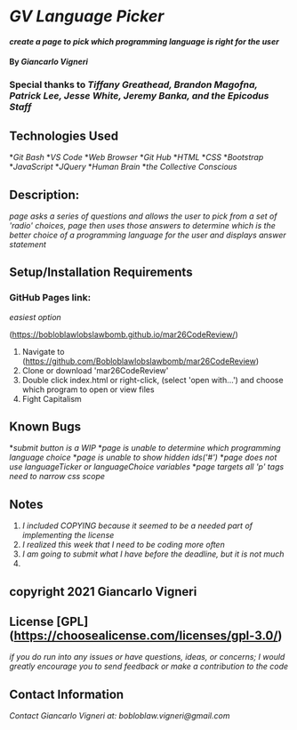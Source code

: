 # _GV Language Picker_

#### _create a page to pick which programming language is right for the user_

#### By _**Giancarlo Vigneri**_

### Special thanks to _**Tiffany Greathead, Brandon Magofna, Patrick Lee, Jesse White, Jeremy Banka, and the Epicodus Staff**_

## Technologies Used

*_Git Bash_
*_VS Code_
*_Web Browser_
*_Git Hub_
*_HTML_
*_CSS_
*_Bootstrap_
*_JavaScript_
*_JQuery_
*_Human Brain_
*_the Collective Conscious_

## Description:
_page asks a series of questions and allows the user to pick from a set of 'radio' choices, page then uses those answers to determine which is the better choice of a programming language for the user and displays answer statement_

## Setup/Installation Requirements

### GitHub Pages link: 
_easiest option_

(https://bobloblawlobslawbomb.github.io/mar26CodeReview/)

1. Navigate to (https://github.com/Bobloblawlobslawbomb/mar26CodeReview)
2. Clone or download 'mar26CodeReview'
3. Double click index.html or right-click, (select 'open with...') and choose which program to open or view files
4. Fight Capitalism 



## Known Bugs

*_submit button is a WIP_
*_page is unable to determine which programming language choice_
*_page is unable to show hidden ids('#')_
*_page does not use languageTicker or languageChoice variables_
*_page targets all 'p' tags need to narrow css scope_

## Notes

1. _I included COPYING because it seemed to be a needed part of implementing the license_
2. _I realized this week that I need to be coding more often_ 
3. _I am going to submit what I have before the deadline, but it is not much_
4. 

## copyright 2021 Giancarlo Vigneri

## License [GPL] (https://choosealicense.com/licenses/gpl-3.0/)

_if you do run into any issues or have questions, ideas, or concerns; I would greatly encourage you to send feedback or make a contribution to the code_

## Contact Information

_Contact Giancarlo Vigneri at: bobloblaw.vigneri@gmail.com_